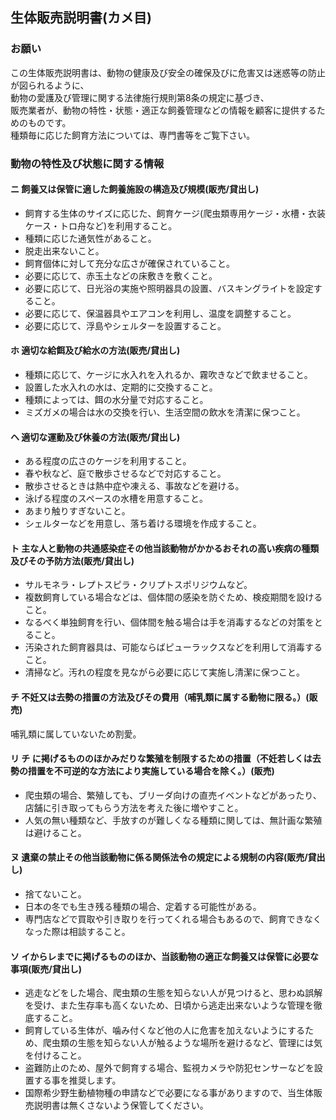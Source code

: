 ---
---

## 生体販売説明書(カメ目)

### お願い

この生体販売説明書は、動物の健康及び安全の確保及びに危害又は迷惑等の防止が図られるように、  
動物の愛護及び管理に関する法律施行規則第8条の規定に基づき、  
販売業者が、動物の特性・状態・適正な飼養管理などの情報を顧客に提供するためのものです。  
種類毎に応じた飼育方法については、専門書等をご覧下さい。

### 動物の特性及び状態に関する情報

#### ニ 飼養又は保管に適した飼養施設の構造及び規模(販売/貸出し)

* 飼育する生体のサイズに応じた、飼育ケージ(爬虫類専用ケージ・水槽・衣装ケース・トロ舟など)を利用すること。
* 種類に応じた通気性があること。
* 脱走出来ないこと。
* 飼育個体に対して充分な広さが確保されていること。
* 必要に応じて、赤玉土などの床敷きを敷くこと。
* 必要に応じて、日光浴の実施や照明器具の設置、バスキングライトを設定すること。
* 必要に応じて、保温器具やエアコンを利用し、温度を調整すること。
* 必要に応じて、浮島やシェルターを設置すること。

#### ホ 適切な給餌及び給水の方法(販売/貸出し)

* 種類に応じて、ケージに水入れを入れるか、霧吹きなどで飲ませること。
* 設置した水入れの水は、定期的に交換すること。
* 種類によっては、餌の水分量で対応すること。
* ミズガメの場合は水の交換を行い、生活空間の飲水を清潔に保つこと。

#### ヘ 適切な運動及び休養の方法(販売/貸出し)

* ある程度の広さのケージを利用すること。
* 春や秋など、庭で散歩させるなどで対応すること。
* 散歩させるときは熱中症や凍える、事故などを避ける。
* 泳げる程度のスペースの水槽を用意すること。
* あまり触りすぎないこと。
* シェルターなどを用意し、落ち着ける環境を作成すること。

#### ト 主な人と動物の共通感染症その他当該動物がかかるおそれの高い疾病の種類及びその予防方法(販売/貸出し)

* サルモネラ・レプトスピラ・クリプトスポリジウムなど。
* 複数飼育している場合などは、個体間の感染を防ぐため、検疫期間を設けること。
* なるべく単独飼育を行い、個体間を触る場合は手を消毒するなどの対策をとること。
* 汚染された飼育器具は、可能ならばピューラックスなどを利用して消毒すること。
* 清掃など。汚れの程度を見ながら必要に応じて実施し清潔に保つこと。

#### チ 不妊又は去勢の措置の方法及びその費用（哺乳類に属する動物に限る。）(販売)

哺乳類に属していないため割愛。

#### リ チ に掲げるもののほかみだりな繁殖を制限するための措置（不妊若しくは去勢の措置を不可逆的な方法により実施している場合を除く。）(販売)

* 爬虫類の場合、繁殖しても、ブリーダ向けの直売イベントなどがあったり、店舗に引き取ってもらう方法を考えた後に増やすこと。
* 人気の無い種類など、手放すのが難しくなる種類に関しては、無計画な繁殖は避けること。

#### ヌ 遺棄の禁止その他当該動物に係る関係法令の規定による規制の内容(販売/貸出し)

* 捨てないこと。
* 日本の冬でも生き残る種類の場合、定着する可能性がある。
* 専門店などで買取や引き取りを行ってくれる場合もあるので、飼育できなくなった際は相談すること。

#### ソ イからレまでに掲げるもののほか、当該動物の適正な飼養又は保管に必要な事項(販売/貸出し)

* 逃走などをした場合、爬虫類の生態を知らない人が見つけると、思わぬ誤解を受け、また生存率も高くないため、日頃から逃走出来ないような管理を徹底すること。
* 飼育している生体が、噛み付くなど他の人に危害を加えないようにするため、爬虫類の生態を知らない人が触るような場所を避けるなど、管理には気を付けること。
* 盗難防止のため、屋外で飼育する場合、監視カメラや防犯センサーなどを設置する事を推奨します。
* 国際希少野生動植物種の申請などで必要になる事がありますので、当生体販売説明書は無くさないよう保管してください。
